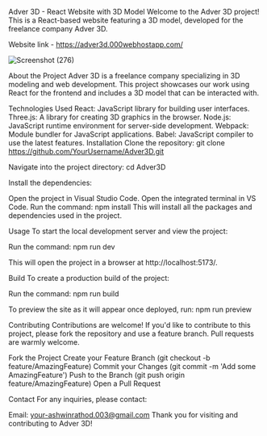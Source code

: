 Adver 3D - React Website with 3D Model
Welcome to the Adver 3D project! This is a React-based website featuring a 3D model, developed for the freelance company Adver 3D.

Website link - https://adver3d.000webhostapp.com/

![Screenshot (276)](https://github.com/user-attachments/assets/f97abd05-3d8e-469d-9fe1-e99ec236c181)


About the Project
Adver 3D is a freelance company specializing in 3D modeling and web development. This project showcases our work using React for the frontend and includes a 3D model that can be interacted with.

Technologies Used
React: JavaScript library for building user interfaces.
Three.js: A library for creating 3D graphics in the browser.
Node.js: JavaScript runtime environment for server-side development.
Webpack: Module bundler for JavaScript applications.
Babel: JavaScript compiler to use the latest features.
Installation
Clone the repository: git clone https://github.com/YourUsername/Adver3D.git

Navigate into the project directory: cd Adver3D

Install the dependencies:

Open the project in Visual Studio Code.
Open the integrated terminal in VS Code.
Run the command: npm install
This will install all the packages and dependencies used in the project.

Usage
To start the local development server and view the project:

Run the command: npm run dev

This will open the project in a browser at http://localhost:5173/.

Build
To create a production build of the project:

Run the command: npm run build

To preview the site as it will appear once deployed, run: npm run preview

Contributing
Contributions are welcome! If you'd like to contribute to this project, please fork the repository and use a feature branch. Pull requests are warmly welcome.

Fork the Project
Create your Feature Branch (git checkout -b feature/AmazingFeature)
Commit your Changes (git commit -m 'Add some AmazingFeature')
Push to the Branch (git push origin feature/AmazingFeature)
Open a Pull Request


Contact
For any inquiries, please contact:

Email: your-ashwinrathod.003@gmail.com
Thank you for visiting and contributing to Adver 3D!

